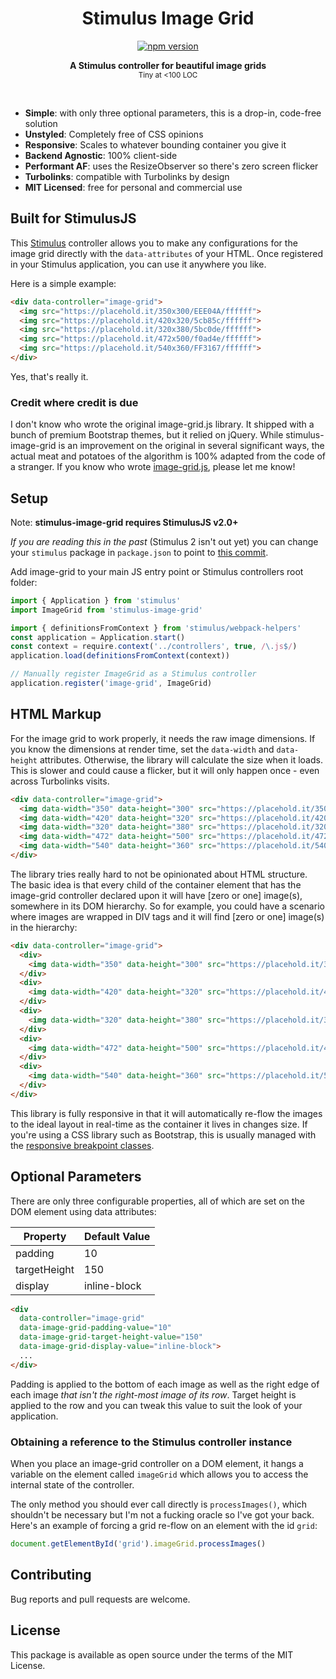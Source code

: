 <h1 align="center">Stimulus Image Grid</h1>
<p align="center">
  <a href="https://www.npmjs.com/package/stimulus-image-grid" rel="nofollow">
    <img src="https://badge.fury.io/js/stimulus-image-grid.svg" alt="npm version">
  </a>
</p>

<p align="center">
  <b>A Stimulus controller for beautiful image grids</b></br>
  <sub>Tiny at <100 LOC <sub>
</p>

<br />

- **Simple**: with only three optional parameters, this is a drop-in, code-free solution
- **Unstyled**: Completely free of CSS opinions
- **Responsive**: Scales to whatever bounding container you give it
- **Backend Agnostic**: 100% client-side
- **Performant AF**: uses the ResizeObserver so there's zero screen flicker
- **Turbolinks**: compatible with Turbolinks by design
- **MIT Licensed**: free for personal and commercial use

## Built for StimulusJS

This [Stimulus](https://stimulusjs.org/) controller allows you to make any configurations for the image grid directly with the `data-attributes` of your HTML. Once registered in your Stimulus application, you can use it anywhere you like.

Here is a simple example:

```html
<div data-controller="image-grid">
  <img src="https://placehold.it/350x300/EEE04A/ffffff">
  <img src="https://placehold.it/420x320/5cb85c/ffffff">
  <img src="https://placehold.it/320x380/5bc0de/ffffff">
  <img src="https://placehold.it/472x500/f0ad4e/ffffff">
  <img src="https://placehold.it/540x360/FF3167/ffffff">
</div>
```
<tiny>Yes, that's really it.</tiny>

### Credit where credit is due

I don't know who wrote the original image-grid.js library. It shipped with a bunch of premium Bootstrap themes, but it relied on jQuery. While stimulus-image-grid is an improvement on the original in several significant ways, the actual meat and potatoes of the algorithm is 100% adapted from the code of a stranger. If you know who wrote [image-grid.js](https://github.com/Pactum/pactum.io/blob/9f2d162bc21f26d62c5d4ba801309bdeb8b9fa9e/v4/js/custom/image-grid.js), please let me know!

## Setup

Note: **stimulus-image-grid requires StimulusJS v2.0+**

*If you are reading this in the past* (Stimulus 2 isn't out yet) you can change your `stimulus` package in `package.json` to point to [this commit](https://github.com/stimulusjs/dev-builds/archive/b8cc8c4/stimulus.tar.gz).

Add image-grid to your main JS entry point or Stimulus controllers root folder:

```js
import { Application } from 'stimulus'
import ImageGrid from 'stimulus-image-grid'

import { definitionsFromContext } from 'stimulus/webpack-helpers'
const application = Application.start()
const context = require.context('../controllers', true, /\.js$/)
application.load(definitionsFromContext(context))

// Manually register ImageGrid as a Stimulus controller
application.register('image-grid', ImageGrid)
```

## HTML Markup

For the image grid to work properly, it needs the raw image dimensions. If you know the dimensions at render time, set the `data-width` and `data-height` attributes. Otherwise, the library will calculate the size when it loads. This is slower and could cause a flicker, but it will only happen once - even across Turbolinks visits.

```html
<div data-controller="image-grid">
  <img data-width="350" data-height="300" src="https://placehold.it/350x300/EEE04A/ffffff">
  <img data-width="420" data-height="320" src="https://placehold.it/420x320/5cb85c/ffffff">
  <img data-width="320" data-height="380" src="https://placehold.it/320x380/5bc0de/ffffff">
  <img data-width="472" data-height="500" src="https://placehold.it/472x500/f0ad4e/ffffff">
  <img data-width="540" data-height="360" src="https://placehold.it/540x360/FF3167/ffffff">
</div>
```

The library tries really hard to not be opinionated about HTML structure. The basic idea is that every child of the container element that has the image-grid controller declared upon it will have [zero or one] image(s), somewhere in its DOM hierarchy. So for example, you could have a scenario where images are wrapped in DIV tags and it will find [zero or one] image(s) in the hierarchy:

```html
<div data-controller="image-grid">
  <div>
    <img data-width="350" data-height="300" src="https://placehold.it/350x300/EEE04A/ffffff">
  </div>
  <div>
    <img data-width="420" data-height="320" src="https://placehold.it/420x320/5cb85c/ffffff">
  </div>
  <div>
    <img data-width="320" data-height="380" src="https://placehold.it/320x380/5bc0de/ffffff">
  </div>
  <div>
    <img data-width="472" data-height="500" src="https://placehold.it/472x500/f0ad4e/ffffff">
  </div>
  <div>
    <img data-width="540" data-height="360" src="https://placehold.it/540x360/FF3167/ffffff">
  </div>
</div>
```

This library is fully responsive in that it will automatically re-flow the images to the ideal layout in real-time as the container it lives in changes size. If you're using a CSS library such as Bootstrap, this is usually managed with the [responsive breakpoint classes](https://getbootstrap.com/docs/4.4/layout/grid/#grid-options).

## Optional Parameters

There are only three configurable properties, all of which are set on the DOM element using data attributes:

Property | Default Value
-------- | -------------
padding | 10
targetHeight | 150
display | inline-block

```html
<div
  data-controller="image-grid"
  data-image-grid-padding-value="10"
  data-image-grid-target-height-value="150"
  data-image-grid-display-value="inline-block">
  ...
</div>
```

Padding is applied to the bottom of each image as well as the right edge of each image *that isn't the right-most image of its row*. Target height is applied to the row and you can tweak this value to suit the look of your application.

### Obtaining a reference to the Stimulus controller instance

When you place an image-grid controller on a DOM element, it hangs a variable on the element called `imageGrid` which allows you to access the internal state of the controller.

The only method you should ever call directly is `processImages()`, which shouldn't be necessary but I'm not a fucking oracle so I've got your back. Here's an example of forcing a grid re-flow on an element with the id `grid`:

```javascript
document.getElementById('grid').imageGrid.processImages()
```

## Contributing

Bug reports and pull requests are welcome.

## License

This package is available as open source under the terms of the MIT License.